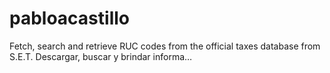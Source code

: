 # pabloacastillo
Fetch, search and retrieve RUC codes from the official taxes database from S.E.T. Descargar, buscar y brindar informa…

